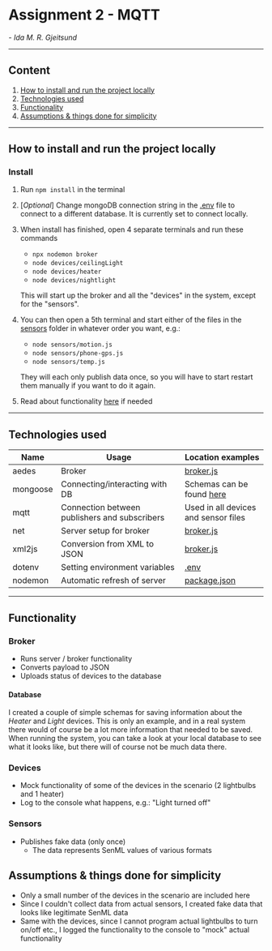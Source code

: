 # Assignment 2 - MQTT

_- Ida M. R. Gjeitsund_

---

## Content

1. [How to install and run the project locally](#how-to-install-and-run-the-project-locally)
2. [Technologies used](#technologies-used)
3. [Functionality](#functionality)
4. [Assumptions & things done for simplicity](#assumptions-&-things-done-for-simplicity)

---

## How to install and run the project locally

### Install

1. Run `npm install` in the terminal
2. [_Optional_] Change mongoDB connection string in the [.env](./.env) file to connect to a different database. It is currently set to connect locally.
3. When install has finished, open 4 separate terminals and run these commands

    - `npx nodemon broker`
    - `node devices/ceilingLight`
    - `node devices/heater`
    - `node devices/nightlight`

    This will start up the broker and all the "devices" in the system, except for the "sensors".

4. You can then open a 5th terminal and start either of the files in the [sensors](./sensors) folder in whatever order you want, e.g.:

    - `node sensors/motion.js`
    - `node sensors/phone-gps.js`
    - `node sensors/temp.js`

    They will each only publish data once, so you will have to start restart them manually if you want to do it again.

5. Read about functionality [here](#functionality) if needed

---

## Technologies used

| Name     | Usage                                         | Location examples                     |
| -------- | --------------------------------------------- | ------------------------------------- |
| aedes    | Broker                                        | [broker.js](./broker.js)              |
| mongoose | Connecting/interacting with DB                | Schemas can be found [here](./models) |
| mqtt     | Connection between publishers and subscribers | Used in all devices and sensor files  |
| net      | Server setup for broker                       | [broker.js](./broker.js)              |
| xml2js   | Conversion from XML to JSON                   | [broker.js](./broker.js)              |
| dotenv   | Setting environment variables                 | [.env](./.env)                        |
| nodemon  | Automatic refresh of server                   | [package.json](./package.json)        |

---

## Functionality

### Broker

-   Runs server / broker functionality
-   Converts payload to JSON
-   Uploads status of devices to the database

#### Database

I created a couple of simple schemas for saving information about the _Heater_ and _Light_ devices. This is only an example, and in a real system there would of course be a lot more information that needed to be saved. When running the system, you can take a look at your local database to see what it looks like, but there will of course not be much data there.

### Devices

-   Mock functionality of some of the devices in the scenario (2 lightbulbs and 1 heater)
-   Log to the console what happens, e.g.: "Light turned off"

### Sensors

-   Publishes fake data (only once)
    -   The data represents SenML values of various formats

## Assumptions & things done for simplicity

-   Only a small number of the devices in the scenario are included here
-   Since I couldn't collect data from actual sensors, I created fake data that looks like legitimate SenML data
-   Same with the devices, since I cannot program actual lightbulbs to turn on/off etc., I logged the functionality to the console to "mock" actual functionality
